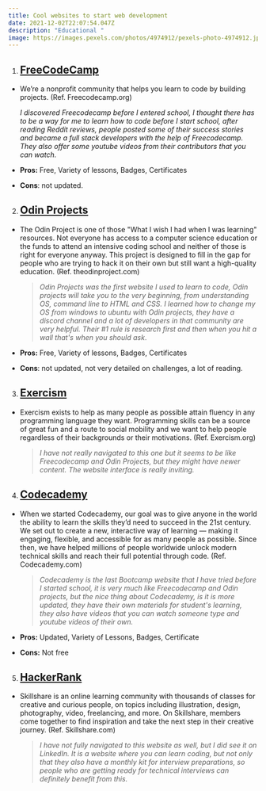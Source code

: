 ```yaml
---
title: Cool websites to start web development
date: 2021-12-02T22:07:54.047Z
description: "Educational "
image: https://images.pexels.com/photos/4974912/pexels-photo-4974912.jpeg?auto=compress&cs=tinysrgb&dpr=2&h=750&w=1260
---
```

1. ## **[FreeCodeCamp](https://www.freecodecamp.org/)**

* We’re a nonprofit community that helps you learn to code by building projects. (Ref. Freecodecamp.org)

  *I discovered Freecodecamp before I entered school, I thought there has to be a way for me to learn how to code before I start school, after reading Reddit reviews, people posted some of their success stories and became a full stack developers with the help of Freecodecamp. They also offer some youtube videos from their contributors that you can watch.*
* **Pros:** Free, Variety of lessons, Badges, Certificates
* **Cons**: not updated.

2. ## **[Odin Projects](https://www.theodinproject.com/)**

* The Odin Project is one of those "What I wish I had when I was learning" resources. Not everyone has access to a computer science education or the funds to attend an intensive coding school and neither of those is right for everyone anyway. This project is designed to fill in the gap for people who are trying to hack it on their own but still want a high-quality education. (Ref. theodinproject.com)

  > *Odin Projects was the first website I used to learn to code, Odin projects will take you to the very beginning, from understanding OS, command line to HTML and CSS. I learned how to change my OS from windows to ubuntu with Odin projects, they have a discord channel and a lot of developers in that community are very helpful. Their #1 rule is research first and then when you hit a wall that's when you should ask*.
* **Pros:** Free, Variety of lessons, Badges, Certificates
* **Cons**: not updated, not very detailed on challenges, a lot of reading.

3. ## **[Exercism](https://exercism.org/tracks/javascript)**

* Exercism exists to help as many people as possible attain fluency in any programming language they want. Programming skills can be a source of great fun and a route to social mobility and we want to help people regardless of their backgrounds or their motivations. (Ref. Exercism.org)

  > *I have not really navigated to this one but it seems to be like Freecodecamp and Odin Projects, but they might have newer content. The website interface is really inviting.*

4. ## **[Codecademy](https://www.codecademy.com/)**

* When we started Codecademy, our goal was to give anyone in the world the ability to learn the skills they’d need to succeed in the 21st century. We set out to create a new, interactive way of learning — making it engaging, flexible, and accessible for as many people as possible. Since then, we have helped millions of people worldwide unlock modern technical skills and reach their full potential through code. (Ref. Codecademy.com)

  > *Codecademy is the last Bootcamp website that I have tried before I started school, it is very much like Freecodecamp and Odin projects, but the nice thing about Codecademy, is it is more updated, they have their own materials for student's learning, they also have videos that you can watch someone type and youtube videos of their own.*
* **Pros:** Updated, Variety of Lessons, Badges, Certificate
* **Cons:** Not free

5. ## **[HackerRank](https://www.hackerrank.com)**

* Skillshare is an online learning community with thousands of classes for creative and curious people, on topics including illustration, design, photography, video, freelancing, and more. On Skillshare, members come together to find inspiration and take the next step in their creative journey. (Ref. Skillshare.com)

  > *I have not fully navigated to this website as well, but I did see it on LinkedIn. It is a website where you can learn coding, but not only that they also have a monthly kit for interview preparations, so people who are getting ready for technical interviews can definitely benefit from this.*